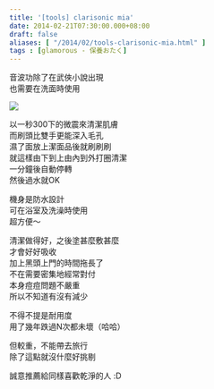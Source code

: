 ```yaml
---
title: '[tools] clarisonic mia'
date: 2014-02-21T07:30:00.000+08:00
draft: false
aliases: [ "/2014/02/tools-clarisonic-mia.html" ]
tags : [glamorous - 保養おたく]
---
```


音波功除了在武俠小說出現  
也需要在洗面時使用  

![](/images/clarisonic.jpg)

以一秒300下的微震來清潔肌膚  
而刷頭比雙手更能深入毛孔  
濕了面放上潔面品後就刷刷刷  
就這樣由下到上由內到外打圈清潔  
一分鐘後自動停轉  
然後過水就OK  
  
機身是防水設計  
可在浴室及洗澡時使用  
超方便～  
  
清潔做得好，之後塗甚麼敷甚麼  
才會好好吸收  
加上黑頭上門的時間拖長了  
不在需要密集地經常對付  
本身痘痘問題不嚴重  
所以不知道有沒有減少  
  
不得不提是耐用度  
用了幾年跌過N次都未壞（哈哈）  
  
但較重，不能帶去旅行  
除了這點就沒什麼好挑剔  
  
誠意推薦給同樣喜歡乾淨的人 :D
